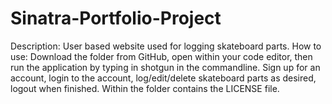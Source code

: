 # Sinatra-Portfolio-Project
Description: User based website used for logging skateboard parts.
How to use: Download the folder from GitHub, open within your code editor, then run the application by typing in shotgun in the commandline. Sign up for an account, login to the account, log/edit/delete skateboard parts as desired, logout when finished.
Within the folder contains the LICENSE file.
